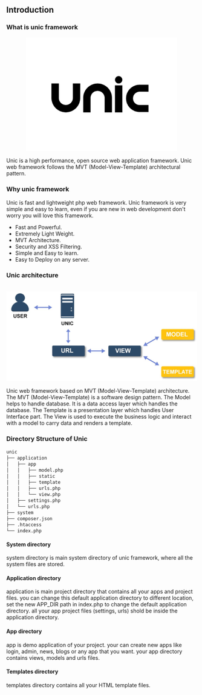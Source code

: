 ## Introduction

### What is unic framework

<p align="center">
  <img src="unic-logo.jpg" width="400px" alt="Unic Logo">
</p>

Unic is a high performance, open source web application framework.
Unic web framework follows the MVT (Model-View-Template) architectural pattern.

### Why unic framework

Unic is fast and lightweight php web framework. Unic framework is very simple and easy to learn, even if you are new in web development don't worry you will love this framework.

  - Fast and Powerful.
  - Extremely Light Weight.
  - MVT Architecture.
  - Security and XSS Filtering.
  - Simple and Easy to learn.
  - Easy to Deploy on any server.

### Unic architecture

<p align="center">
  <br/>
  <img src="unic-architecture.jpg" width="600px" alt="Unic Framework architecture">
  <br/>
</p>

Unic web framework based on MVT (Model-View-Template) architecture. The MVT (Model-View-Template) is a software design pattern. The Model helps to handle database. It is a data access layer which handles the database.
The Template is a presentation layer which handles User Interface part. The View is used to execute the business logic and interact with a model to carry data and renders a template.


### Directory Structure of Unic

```
unic
├── application
│   ├── app
│   │   ├── model.php
│   │   ├── static
│   │   ├── template
│   │   ├── urls.php
│   │   └── view.php
│   ├── settings.php
│   └── urls.php
├── system
├── composer.json
├── .htaccess
└── index.php
```

#### System directory
  system directory is main system directory of unic framework, where all the system files are stored.

#### Application directory
  application is main project directory that contains all your apps and project files. you can change this default application directory to different location, set the new APP_DIR path in index.php to change the default application directory. all your app project files (settings, urls) shold be inside the application directory.

#### App directory
  app is demo application of your project. your can create new apps like login, admin, news, blogs or any app that you want. your app directory contains views, models and urls files.

#### Templates directory
  templates directory contains all your HTML template files.
